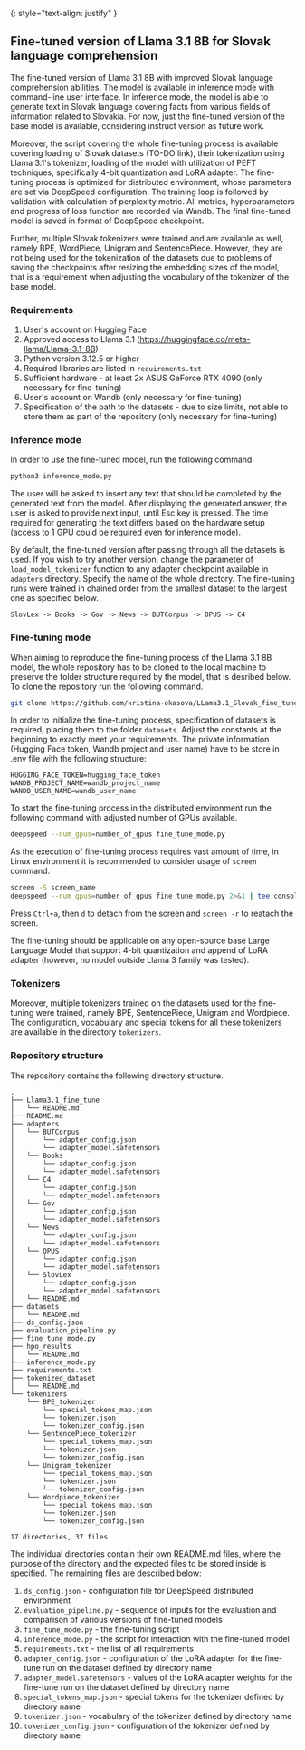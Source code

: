 {: style="text-align: justify" }
## Fine-tuned version of Llama 3.1 8B for Slovak language comprehension 

The fine-tuned version of Llama 3.1 8B with improved Slovak language comprehension abilities. The model is available in inference mode with command-line user interface. In inference mode, the model is able to generate text in Slovak language covering facts from various fields of information related to Slovakia. For now, just the fine-tuned version of the base model is available, considering instruct version as future work.

Moreover, the script covering the whole fine-tuning process is available covering loading of Slovak datasets (TO-DO link), their tokenization using Llama 3.1's tokenizer, loading of the model with utilization of PEFT techniques, specifically 4-bit quantization and LoRA adapter. The fine-tuning process is optimized for distributed environment, whose parameters are set via DeepSpeed configuration. The training loop is followed by validation with calculation of perplexity metric. All metrics, hyperparameters and progress of loss function are recorded via Wandb. The final fine-tuned model is saved in format of DeepSpeed checkpoint.

Further, multiple Slovak tokenizers were trained and are available as well, namely BPE, WordPiece, Unigram and SentencePiece. However, they are not being used for the tokenization of the datasets due to problems of saving the checkpoints after resizing the embedding sizes of the model, that is a requirement when adjusting the vocabulary of the tokenizer of the base model.

### Requirements
1. User's account on Hugging Face
2. Approved access to Llama 3.1 (https://huggingface.co/meta-llama/Llama-3.1-8B)
3. Python version 3.12.5 or higher
4. Required libraries are listed in `requirements.txt`
6. Sufficient hardware - at least 2x ASUS GeForce RTX 4090 (only necessary for fine-tuning)
7. User's account on Wandb (only necessary for fine-tuning)
8. Specification of the path to the datasets - due to size limits, not able to store them as part of the repository (only necessary for fine-tuning)

### Inference mode
In order to use the fine-tuned model, run the following command.
```bash
python3 inference_mode.py
```
The user will be asked to insert any text that should be completed by the generated text from the model. After displaying the generated answer, the user is asked to provide next input, until Esc key is pressed. The time required for generating the text differs based on the hardware setup (access to 1 GPU could be required even for inference mode).

By default, the fine-tuned version after passing through all the datasets is used. If you wish to try another version, change the parameter of `load_model_tokenizer` function to any adapter checkpoint available in `adapters` directory. Specify the name of the whole directory. The fine-tuning runs were trained in chained order from the smallest dataset to the largest one as specified below.
```text
SlovLex -> Books -> Gov -> News -> BUTCorpus -> OPUS -> C4
```

### Fine-tuning mode
When aiming to reproduce the fine-tuning process of the Llama 3.1 8B model, the whole repository has to be cloned to the local machine to preserve the folder structure required by the model, that is desribed below. To clone the repository run the following command.
```bash
git clone https://github.com/kristina-okasova/LLama3.1_Slovak_fine_tune.git
```
In order to initialize the fine-tuning process, specification of datasets is required, placing them to the folder `datasets`. Adjust the constants at the beginning to exactly meet your requirements. The private information (Hugging Face token, Wandb project and user name) have to be store in .env file with the following structure:
```text
HUGGING_FACE_TOKEN=hugging_face_token
WANDB_PROJECT_NAME=wandb_project_name
WANDB_USER_NAME=wandb_user_name
```
To start the fine-tuning process in the distributed environment run the following command with adjusted number of GPUs available.
```bash
deepspeed --num_gpus=number_of_gpus fine_tune_mode.py
```
As the execution of fine-tuning process requires vast amount of time, in Linux environment it is recommended to consider usage of `screen` command.
```bash
screen -S screen_name
deepspeed --num_gpus=number_of_gpus fine_tune_mode.py 2>&1 | tee console_output.txt
```
Press `Ctrl+a`, then `d` to detach from the screen and `screen -r` to reatach the screen.

The fine-tuning should be applicable on any open-source base Large Language Model that support 4-bit quantization and append of LoRA adapter (however, no model outside Llama 3 family was tested).

### Tokenizers
Moreover, multiple tokenizers trained on the datasets used for the fine-tuning were trained, namely BPE, SentencePiece, Unigram and Wordpiece. The configuration, vocabulary and special tokens for all these tokenizers are available in the directory `tokenizers`.

### Repository structure
The repository contains the following directory structure.
```text
.
├── Llama3.1_fine_tune
│   └── README.md
├── README.md
├── adapters
│   └── BUTCorpus
│       └── adapter_config.json
│       └── adapter_model.safetensors
│   └── Books
│       └── adapter_config.json
│       └── adapter_model.safetensors
│   └── C4
│       └── adapter_config.json
│       └── adapter_model.safetensors
│   └── Gov
│       └── adapter_config.json
│       └── adapter_model.safetensors
│   └── News
│       └── adapter_config.json
│       └── adapter_model.safetensors
│   └── OPUS
│       └── adapter_config.json
│       └── adapter_model.safetensors
│   └── SlovLex
│       └── adapter_config.json
│       └── adapter_model.safetensors
│   └── README.md
├── datasets
│   └── README.md
├── ds_config.json
├── evaluation_pipeline.py
├── fine_tune_mode.py
├── hpo_results
│   └── README.md
├── inference_mode.py
├── requirements.txt
├── tokenized_dataset
│   └── README.md
└── tokenizers
    └── BPE_tokenizer
        └── special_tokens_map.json
        └── tokenizer.json
        └── tokenizer_config.json
    └── SentencePiece_tokenizer
        └── special_tokens_map.json
        └── tokenizer.json
        └── tokenizer_config.json
    └── Unigram_tokenizer
        └── special_tokens_map.json
        └── tokenizer.json
        └── tokenizer_config.json
    └── Wordpiece_tokenizer
        └── special_tokens_map.json
        └── tokenizer.json
        └── tokenizer_config.json

17 directories, 37 files
```
The individual directories contain their own README.md files, where the purpose of the directory and the expected files to be stored inside is specified. The remaining files are described below:
1. `ds_config.json` - configuration file for DeepSpeed distributed environment
2. `evaluation_pipeline.py` - sequence of inputs for the evaluation and comparison of various versions of fine-tuned models
3. `fine_tune_mode.py` - the fine-tuning script
4. `inference_mode.py` - the script for interaction with the fine-tuned model
5. `requirements.txt` - the list of all requirements
6. `adapter_config.json` - configuration of the LoRA adapter for the fine-tune run on the dataset defined by directory name
7. `adapter_model.safetensors` - values of the LoRA adapter weights for the fine-tune run on the dataset defined by directory name
8. `special_tokens_map.json` - special tokens for the tokenizer defined by directory name
9. `tokenizer.json` - vocabulary of the tokenizer defined by directory name
10. `tokenizer_config.json` - configuration of the tokenizer defined by directory name
